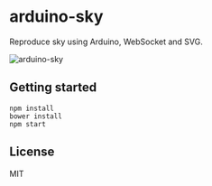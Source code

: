 # arduino-sky

Reproduce sky using Arduino, WebSocket and SVG.

![arduino-sky](https://cloud.githubusercontent.com/assets/266302/4969484/485c2cde-6861-11e4-815e-359d1f2d2094.png)

## Getting started

```
npm install
bower install
npm start
```

## License

MIT
